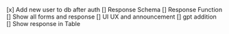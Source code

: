 [x] Add new user to db after auth
[] Response Schema
[] Response Function
[] Show all forms and response
[] UI UX and announcement 
[] gpt addition 
[] Show response in Table